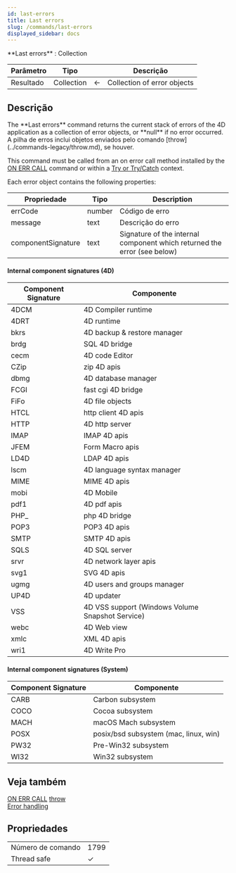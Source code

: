 ```yaml
---
id: last-errors
title: Last errors
slug: /commands/last-errors
displayed_sidebar: docs
---
```


<!--REF #_command_.Last errors.Syntax-->**Last errors** : Collection<!-- END REF-->

<!--REF #_command_.Last errors.Params-->

| Parâmetro | Tipo       |                             | Descrição                   |
| --------- | ---------- | --------------------------- | --------------------------- |
| Resultado | Collection | &#8592; | Collection of error objects |

<!-- END REF-->

## Descrição

<!--REF #_command_.Last errors.Summary-->The **Last errors** command returns the current stack of errors of the 4D application as a collection of error objects, or **null** if no error occurred.<!-- END REF--> A pilha de erros inclui objetos enviados pelo comando [throw](../commands-legacy/throw.md), se houver. 

This command must be called from an on error call method installed by the [ON ERR CALL](../commands-legacy/on-err-call.md) command or within a [Try or Try/Catch](../Concepts/error-handling.md#tryexpression) context.

Each error object contains the following properties:

| **Propriedade**    | **Tipo** | **Description**                                                                             |
| ------------------ | -------- | ------------------------------------------------------------------------------------------- |
| errCode            | number   | Código de erro                                                                              |
| message            | text     | Descrição do erro                                                                           |
| componentSignature | text     | Signature of the internal component which returned the error (see below) |

#### Internal component signatures (4D)

| Component Signature       | Componente                                                          |
| ------------------------- | ------------------------------------------------------------------- |
| 4DCM                      | 4D Compiler runtime                                                 |
| 4DRT                      | 4D runtime                                                          |
| bkrs                      | 4D backup & restore manager                     |
| brdg                      | SQL 4D bridge                                                       |
| cecm                      | 4D code Editor                                                      |
| CZip                      | zip 4D apis                                                         |
| dbmg                      | 4D database manager                                                 |
| FCGI                      | fast cgi 4D bridge                                                  |
| FiFo                      | 4D file objects                                                     |
| HTCL                      | http client 4D apis                                                 |
| HTTP                      | 4D http server                                                      |
| IMAP                      | IMAP 4D apis                                                        |
| JFEM                      | Form Macro apis                                                     |
| LD4D                      | LDAP 4D apis                                                        |
| lscm                      | 4D language syntax manager                                          |
| MIME                      | MIME 4D apis                                                        |
| mobi                      | 4D Mobile                                                           |
| pdf1                      | 4D pdf apis                                                         |
| PHP_ | php 4D bridge                                                       |
| POP3                      | POP3 4D apis                                                        |
| SMTP                      | SMTP 4D apis                                                        |
| SQLS                      | 4D SQL server                                                       |
| srvr                      | 4D network layer apis                                               |
| svg1                      | SVG 4D apis                                                         |
| ugmg                      | 4D users and groups manager                                         |
| UP4D                      | 4D updater                                                          |
| VSS                       | 4D VSS support (Windows Volume Snapshot Service) |
| webc                      | 4D Web view                                                         |
| xmlc                      | XML 4D apis                                                         |
| wri1                      | 4D Write Pro                                                        |

#### Internal component signatures (System)

| Component Signature | Componente                                               |
| ------------------- | -------------------------------------------------------- |
| CARB                | Carbon subsystem                                         |
| COCO                | Cocoa subsystem                                          |
| MACH                | macOS Mach subsystem                                     |
| POSX                | posix/bsd subsystem (mac, linux, win) |
| PW32                | Pre-Win32 subsystem                                      |
| WI32                | Win32 subsystem                                          |

## Veja também

[ON ERR CALL](../commands-legacy/on-err-call.md)
[throw](../commands-legacy/throw.md)\
[Error handling](../Concepts/error-handling.md)

## Propriedades

|                   |                             |
| ----------------- | --------------------------- |
| Número de comando | 1799                        |
| Thread safe       | &check; |


